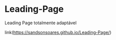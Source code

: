 # Leading-Page
Leading Page totalmente adaptável

link(https://sandsonsoares.github.io/Leading-Page/)
